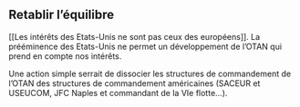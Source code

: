 ## Retablir l’équilibre

[[Les intérêts des Etats-Unis ne sont pas ceux des européens]]. La prééminence des Etats-Unis ne permet un développement de l’OTAN qui prend en compte nos intérêts.

Une action simple serrait de dissocier les structures de commandement de l’OTAN des structures de commandement américaines (SACEUR et USEUCOM, JFC Naples et commandant de la VIe flotte...).
